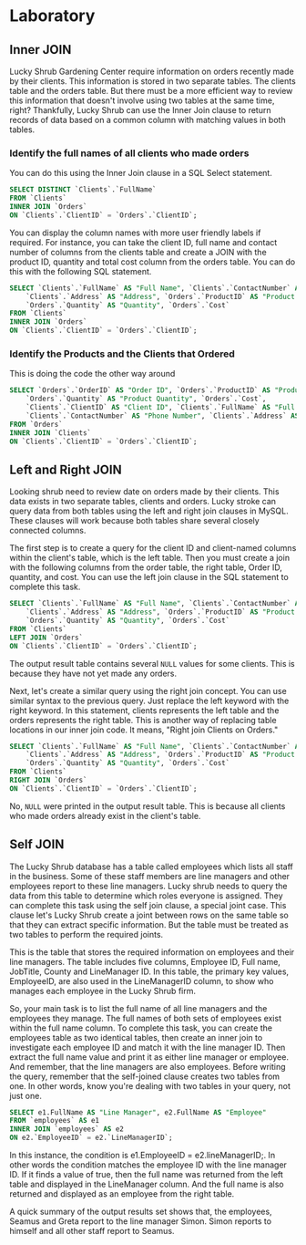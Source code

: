 # Laboratory


## Inner JOIN

Lucky Shrub Gardening Center require information on orders recently made by their clients. This information is stored in two separate tables. The clients table and the orders table. But there must be a more efficient way to review this information that doesn't involve using two tables at the same time, right? Thankfully, Lucky Shrub can use the Inner Join clause to return records of data based on a common column with matching values in both tables.


### Identify the full names of all clients who made orders

You can do this using the Inner Join clause in a SQL Select statement.


```sql
SELECT DISTINCT `Clients`.`FullName`
FROM `Clients`
INNER JOIN `Orders`
ON `Clients`.`ClientID` = `Orders`.`ClientID`;

```

You can display the column names with more user friendly labels if required. For instance, you can take the client ID, full name and contact number of columns from the clients table and create a JOIN with the product ID, quantity and total cost column from the orders table. You can do this with the following SQL statement.


```sql
SELECT `Clients`.`FullName` AS "Full Name", `Clients`.`ContactNumber` AS "Phone Number", 
	`Clients`.`Address` AS "Address", `Orders`.`ProductID` AS "Product Code",
    `Orders`.`Quantity` AS "Quantity", `Orders`.`Cost`
FROM `Clients`
INNER JOIN `Orders`
ON `Clients`.`ClientID` = `Orders`.`ClientID`;

```


### Identify the Products and the Clients that Ordered

This is doing the code the other way around


```sql
SELECT `Orders`.`OrderID` AS "Order ID", `Orders`.`ProductID` AS "Product Code",
	`Orders`.`Quantity` AS "Product Quantity", `Orders`.`Cost`,
    `Clients`.`ClientID` AS "Client ID", `Clients`.`FullName` AS "Full Name",
    `Clients`.`ContactNumber` AS "Phone Number", `Clients`.`Address` AS "Address" 
FROM `Orders`
INNER JOIN `Clients`
ON `Clients`.`ClientID` = `Orders`.`ClientID`;

```


## Left and Right JOIN

Looking shrub need to review date on orders made by their clients. This data exists in two separate tables, clients and orders. Lucky stroke can query data from both tables using the left and right join clauses in MySQL. These clauses will work because both tables share several closely connected columns.

The first step is to create a query for the client ID and client-named columns within the client's table, which is the left table. Then you must create a join with the following columns from the order table, the right table, Order ID, quantity, and cost. You can use the left join clause in the SQL statement to complete this task.


```sql
SELECT `Clients`.`FullName` AS "Full Name", `Clients`.`ContactNumber` AS "Phone Number", 
	`Clients`.`Address` AS "Address", `Orders`.`ProductID` AS "Product Code",
    `Orders`.`Quantity` AS "Quantity", `Orders`.`Cost`
FROM `Clients`
LEFT JOIN `Orders`
ON `Clients`.`ClientID` = `Orders`.`ClientID`;

```

The output result table contains several `NULL` values for some clients. This is because they have not yet made any orders.

Next, let's create a similar query using the right join concept. You can use similar syntax to the previous query. Just replace the left keyword with the right keyword. In this statement, clients represents the left table and the orders represents the right table. This is another way of replacing table locations in our inner join code. It means, "Right join Clients on Orders."


```sql
SELECT `Clients`.`FullName` AS "Full Name", `Clients`.`ContactNumber` AS "Phone Number", 
	`Clients`.`Address` AS "Address", `Orders`.`ProductID` AS "Product Code",
    `Orders`.`Quantity` AS "Quantity", `Orders`.`Cost`
FROM `Clients`
RIGHT JOIN `Orders`
ON `Clients`.`ClientID` = `Orders`.`ClientID`;

```

No, `NULL` were printed in the output result table. This is because all clients who made orders already exist in the client's table.


## Self JOIN

The Lucky Shrub database has a table called employees which lists all staff in the business. Some of these staff members are line managers and other employees report to these line managers. Lucky shrub needs to query the data from this table to determine which roles everyone is assigned. They can complete this task using the self join clause, a special joint case. This clause let's Lucky Shrub create a joint between rows on the same table so that they can extract specific information. But the table must be treated as two tables to perform the required joints.

This is the table that stores the required information on employees and their line managers. The table includes five columns, Employee ID, Full name, JobTitle, County and LineManager ID. In this table, the primary key values, EmployeeID, are also used in the LineManagerID column, to show who manages each employee in the Lucky Shrub firm.

So, your main task is to list the full name of all line managers and the employees they manage. The full names of both sets of employees exist within the full name column. To complete this task, you can create the employees table as two identical tables, then create an inner join to investigate each employee ID and match it with the line manager ID. Then extract the full name value and print it as either line manager or employee. And remember, that the line managers are also employees. Before writing the query, remember that the self-joined clause creates two tables from one. In other words, know you're dealing with two tables in your query, not just one.


```sql
SELECT e1.FullName AS "Line Manager", e2.FullName AS "Employee"
FROM `employees` AS e1
INNER JOIN `employees` AS e2
ON e2.`EmployeeID` = e2.`LineManagerID`;

```

In this instance, the condition is e1.EmployeeID = e2.lineManagerID;. In other words the condition matches the employee ID with the line manager ID. If it finds a value of true, then the full name was returned from the left table and displayed in the LineManager column. And the full name is also returned and displayed as an employee from the right table.

A quick summary of the output results set shows that, the employees, Seamus and Greta report to the line manager Simon. Simon reports to himself and all other staff report to Seamus.
